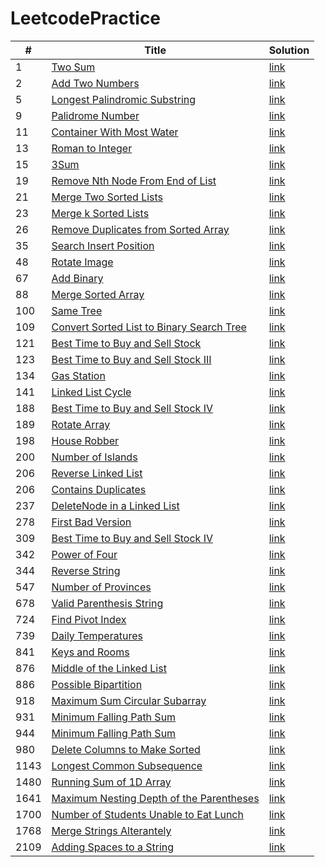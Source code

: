 # LeetcodePractice
| # | Title | Solution |
|---|-------|----------|
| 1 | [Two Sum](https://leetcode.com/problems/two-sum/)| [link](./twoSum/)|
| 2 | [Add Two Numbers](https://leetcode.com/problems/add-two-numbers/)| [link](./addTwoNumbers/)|
| 5 | [Longest Palindromic Substring](https://leetcode.com/problems/longest-palindromic-substring/)|[link](./longestPalindromicSubstring/)|
| 9 | [Palidrome Number](https://leetcode.com/problems/longest-palindromic-substring/)|[link](./palidromeNumber/)|
| 11 | [Container With Most Water](https://leetcode.com/problems/container-with-most-water/)| [link](./containerWithMostWater/)|
| 13 | [Roman to Integer](https://leetcode.com/problems/roman-to-integer/)| [link](./romanToInteger/)|
| 15 | [3Sum](https://leetcode.com/problems/3sum/)| [link](./3Sum/)|
| 19 | [Remove Nth Node From End of List](https://leetcode.com/problems/remove-nth-node-from-end-of-list/)| [link](./removeNthNodeFromEndofList/)|
| 21 | [Merge Two Sorted Lists](https://leetcode.com/problems/merge-two-sorted-lists/)| [link](./mergeTwoSortedLists/)|
| 23 | [Merge k Sorted Lists](https://leetcode.com/problems/merge-k-sorted-lists/)| [link](./mergeKSortedLists/)|
| 26 | [Remove Duplicates from Sorted Array](https://leetcode.com/problems/remove-duplicates-from-sorted-array/)| [link](./removeDuplicatesFromSortedArray/)|
| 35 | [Search Insert Position](https://leetcode.com/problems/search-insert-position/)| [link](./searchInsertPosition/)|
| 48 | [Rotate Image](https://leetcode.com/problems/rotate-image/)| [link](./rotateImage/)|
| 67 | [Add Binary](https://leetcode.com/problems/add-binary/)| [link](./addBinary/)|
| 88 | [Merge Sorted Array](https://leetcode.com/problems/merge-sorted-array/)| [link](./mergeSortedArray/)|
| 100 | [Same Tree](https://leetcode.com/problems/same-tree/)| [link](./sameTree/)|
| 109 | [Convert Sorted List to Binary Search Tree](https://leetcode.com/problems/convert-sorted-list-to-binary-search-tree/)| [link](./convertSortedListToBinarySearchTree/)|
| 121 | [Best Time to Buy and Sell Stock](https://leetcode.com/problems/best-time-to-buy-and-sell-stock/)| [link](./bestTimeToBuyAndSellStock/)|
| 123 | [Best Time to Buy and Sell Stock III](https://leetcode.com/problems/best-time-to-buy-and-sell-stock-iii/)| [link](./bestTimeToBuyAndSellStockIII/)|
| 134 | [Gas Station](https://leetcode.com/problems/gas-station/)| [link](./gasStation/)|
| 141 | [Linked List Cycle](https://leetcode.com/problems/linked-list-cycle/)| [link](./linkedListCycle/)|
| 188 | [Best Time to Buy and Sell Stock IV](https://leetcode.com/problems/best-time-to-buy-and-sell-stock-iv/)| [link](./bestTimeToBuyAndSellStockIV/)|
| 189 | [Rotate Array](https://leetcode.com/problems/rotate-array/)| [link](./rotateArray/)|
| 198 | [House Robber](https://leetcode.com/problems/houseRobber/)| [link](./houseRobber/)|
| 200 | [Number of Islands](https://leetcode.com/problems/number-of-islands/)| [link](./numberOfIslands/)|
| 206 | [Reverse Linked List](https://leetcode.com/problems/reverse-linked-list/)| [link](./reverseLinkedList/)|
| 206 | [Contains Duplicates](https://leetcode.com/problems/contains-duplicates/)| [link](./containsDuplicates/)|
| 237 | [DeleteNode in a Linked List](https://leetcode.com/problems/delete-node-in-a-linked-list/)| [link](./deleteNodeInALinkedList/)|
| 278 | [First Bad Version](https://leetcode.com/problems/first-bad-version/)| [link](./firstBadVersion/)|
| 309 | [Best Time to Buy and Sell Stock IV](https://leetcode.com/problems/best-time-to-buy-and-sell-stock-with-cooldown/)| [link](./bestTimeToBuyAndSellStockWithCooldown/)|
| 342 | [Power of Four](https://leetcode.com/problems/power-of-four/)| [link](./powerOfFour/)|
| 344 | [Reverse String](https://leetcode.com/problems/reverse-string/)| [link](./reverseString/)|
| 547 | [Number of Provinces](https://leetcode.com/problems/number-of-provinces/)| [link](./numberofProvinces/)|
| 678 | [Valid Parenthesis String](https://leetcode.com/problems/valid-parenthesis-string/)| [link](./validParenthesesString/)|
 724 | [Find Pivot Index](https://leetcode.com/problems/find-pivot-index/)| [link](./findPivotIndex/)|
| 739 | [Daily Temperatures](https://leetcode.com/problems/daily-temperatures/)| [link](./dailyTemperatures/)|
| 841 | [Keys and Rooms](https://leetcode.com/problems/keys-and-rooms/)| [link](./keysAndRooms/)|
| 876 | [Middle of the Linked List](https://leetcode.com/problems/middle-of-the-linked-list/)| [link](./middleOfTheLinkedList/)|
| 886 | [Possible Bipartition](https://leetcode.com/problems/possible-bipartition/)| [link](./possibleBipartition/)|
| 918 | [Maximum Sum Circular Subarray](https://leetcode.com/problems/maximum-sum-circular-subarray/)| [link](./maximumSumCircularSubarray)|
| 931 | [Minimum Falling Path Sum](https://leetcode.com/problems/minimum-falling-path-sum/)| [link](./minimumFallingPathSum/)|
| 944 | [Minimum Falling Path Sum](https://leetcode.com/problems/minimum-falling-path-sum/)| [link](./minimumFallingPathSum/)|
| 980 | [Delete Columns to Make Sorted](https://leetcode.com/problems/delete-columns-to-make-sorted//)| [link](./deleteColumnsToMakeSorted)|
| 1143 | [Longest Common Subsequence](https://leetcode.com/problems/longest-common-subsequence/)| [link](./longestCommonSubsequence/)|
| 1480 | [Running Sum of 1D Array](https://leetcode.com/problems/running-sum-of-1d-array/)| [link](./runningSumOf1DArray/)|
| 1641 | [Maximum Nesting Depth of the Parentheses](https://leetcode.com/problems/maximum-nesting-depth-of-the-parentheses/)| [link](./maximumNestingDepthOfTheParentheses/)|
| 1700 | [Number of Students Unable to Eat Lunch](https://leetcode.com/problems/number-of-students-unable-to-eat-lunch/?envType=daily-question&envId=2024-04-08)| [link](./NumberOfStudentsUnableToEatLunch/)|
 1768 | [Merge Strings Alterantely](https://leetcode.com/problems/merge-strings-alterantely/)| [link](./mergeStringsAlternately/)|
| 2109 | [Adding Spaces to a String](https://leetcode.com/problems/adding-spaces-to-a-string/)| [link](./addingSpacesToString/)|
